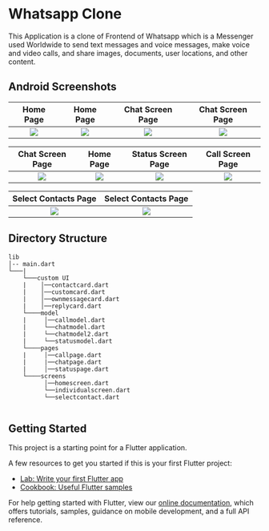 # Whatsapp Clone

This Application is a clone of Frontend of Whatsapp which is a Messenger used Worldwide to send text messages and voice messages, make voice and video calls, and share images, documents, user locations, and other content.

## Android Screenshots 

  Home Page | Home Page | Chat Screen Page | Chat Screen Page 
:-------------------------:|:-------------------------: |:-------------------------: |:-------------------------:
![](https://user-images.githubusercontent.com/71205815/130996708-d81967b0-8623-41a8-a93f-0fb24b49c1fc.jpeg)|![](https://user-images.githubusercontent.com/71205815/130996836-0072b397-bc9a-49f5-9621-4f965b53d641.jpeg) |![](https://user-images.githubusercontent.com/71205815/130997083-443efd9b-8244-4be1-bdab-fa3c8a2f24d5.jpeg) |![](https://user-images.githubusercontent.com/71205815/130997157-bb29790c-5800-4105-9e95-1e967da12045.jpeg) 

 Chat Screen Page  | Home Page | Status Screen Page | Call Screen Page 
:-------------------------:|:-------------------------: |:-------------------------: |:-------------------------:
![](https://user-images.githubusercontent.com/71205815/130997410-c1de3a74-1dda-4a2d-ad97-6a43fe194285.jpeg)|![](https://user-images.githubusercontent.com/71205815/130997562-e2cad909-75bd-4260-97cc-48195df2bc48.jpeg) |![](https://user-images.githubusercontent.com/71205815/130997699-733f6197-17f6-40b5-b2dc-ba6e09dd8ce0.jpeg) |![](https://user-images.githubusercontent.com/71205815/130997859-89658cab-b96c-4cdf-8df5-98c1a4272d16.jpeg) 

  Select Contacts Page |   Select Contacts Page
:-------------------------:|:-------------------------:
![](https://user-images.githubusercontent.com/71205815/130998026-e4913041-0179-448f-a9a3-ba4250a0e3b0.jpeg)|![](https://user-images.githubusercontent.com/71205815/130998227-ab5a493c-9675-400d-9c79-3eb67a9930c2.jpeg)

## Directory Structure
```
lib
│-- main.dart    
└───|
    └───custom UI
    |    │──contactcard.dart
    |    │──customcard.dart
    |    │──ownmessagecard.dart
    |    │──replycard.dart
    └────model
    |     │──callmodel.dart
    |     └──chatmodel.dart 
    |     └──chatmodel2.dart 
    |     └──statusmodel.dart 
    └────pages
    |     │──callpage.dart
    |     |──chatpage.dart
    |     │──statuspage.dart
    └────screens
          │──homescreen.dart
          └──individualscreen.dart 
          └──selectcontact.dart 
          
```
## Getting Started

This project is a starting point for a Flutter application.

A few resources to get you started if this is your first Flutter project:

- [Lab: Write your first Flutter app](https://flutter.dev/docs/get-started/codelab)
- [Cookbook: Useful Flutter samples](https://flutter.dev/docs/cookbook)

For help getting started with Flutter, view our
[online documentation](https://flutter.dev/docs), which offers tutorials,
samples, guidance on mobile development, and a full API reference.
